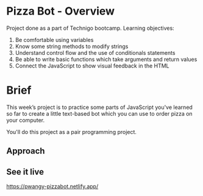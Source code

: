 # Pizza Bot - Overview
Project done as a part of Technigo bootcamp. Learning objectives:
1. Be comfortable using variables
2. Know some string methods to modify strings
3. Understand control flow and the use of conditionals statements
4. Be able to write basic functions which take arguments and return values
5. Connect the JavaScript to show visual feedback in the HTML


# Brief
This week’s project is to practice some parts of JavaScript you've learned so far to create a little text-based bot which you can use to order pizza on your computer.

You'll do this project as a pair programming project.


## Approach


## See it live
https://pwangy-pizzabot.netlify.app/
